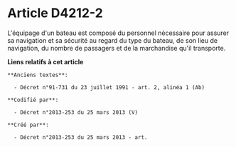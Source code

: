 # Article D4212-2

L'équipage d'un bateau est composé du personnel nécessaire pour assurer sa navigation et sa sécurité au regard du type du
bateau, de son lieu de navigation, du nombre de passagers et de la marchandise qu'il transporte.

**Liens relatifs à cet article**

	**Anciens textes**:

	  - Décret n°91-731 du 23 juillet 1991 - art. 2, alinéa 1 (Ab)

	**Codifié par**:

	  - Décret n°2013-253 du 25 mars 2013 (V)

	**Créé par**:

	  - Décret n°2013-253 du 25 mars 2013 - art.
